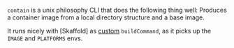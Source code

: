 
`contain` is a unix philosophy CLI that does the following thing well:
Produces a container image from a local directory structure and a base image.

It runs nicely with [Skaffold] as [custom](https://skaffold.dev/docs/builders/builder-types/custom/) `buildCommand`, as it picks up the `IMAGE` and `PLATFORMS` envs.
